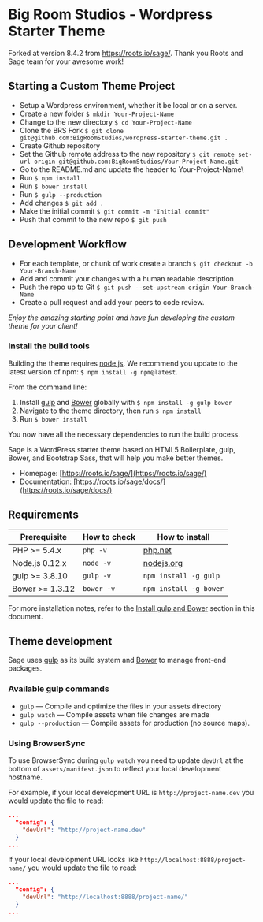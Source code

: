 
# Big Room Studios - Wordpress Starter Theme

Forked at version 8.4.2 from https://roots.io/sage/. Thank you Roots and Sage team for your awesome work!

## Starting a Custom Theme Project

* Setup a Wordpress environment, whether it be local or on a server.
* Create a new folder `$ mkdir Your-Project-Name`
* Change to the new directory `$ cd Your-Project-Name`
* Clone the BRS Fork `$ git clone git@github.com:BigRoomStudios/wordpress-starter-theme.git .`
* Create Github repository
* Set the Github remote address to the new repository `$ git remote set-url origin git@github.com:BigRoomStudios/Your-Project-Name.git`
* Go to the README.md and update the header to Your-Project-Name\
* Run `$ npm install`
* Run `$ bower install`
* Run `$ gulp --production`
* Add changes `$ git add .`
* Make the initial commit `$ git commit -m "Initial commit"`
* Push that commit to the new repo `$ git push`

## Development Workflow

* For each template, or chunk of work create a branch `$ git checkout -b Your-Branch-Name`
* Add and commit your changes with a human readable description
* Push the repo up to Git `$ git push --set-upstream origin Your-Branch-Name`
* Create a pull request and add your peers to code review.

*Enjoy the amazing starting point and have fun developing the custom theme for your client!*

### Install the build tools

Building the theme requires [node.js](http://nodejs.org/download/). We recommend you update to the latest version of npm: `$ npm install -g npm@latest`.

From the command line:

1. Install [gulp](http://gulpjs.com) and [Bower](http://bower.io/) globally with `$ npm install -g gulp bower`
2. Navigate to the theme directory, then run `$ npm install`
3. Run `$ bower install`

You now have all the necessary dependencies to run the build process.

Sage is a WordPress starter theme based on HTML5 Boilerplate, gulp, Bower, and Bootstrap Sass, that will help you make better themes.

* Homepage: [https://roots.io/sage/](https://roots.io/sage/)
* Documentation: [https://roots.io/sage/docs/](https://roots.io/sage/docs/)

## Requirements

| Prerequisite    | How to check | How to install
| --------------- | ------------ | ------------- |
| PHP >= 5.4.x    | `php -v`     | [php.net](http://php.net/manual/en/install.php) |
| Node.js 0.12.x  | `node -v`    | [nodejs.org](http://nodejs.org/) |
| gulp >= 3.8.10  | `gulp -v`    | `npm install -g gulp` |
| Bower >= 1.3.12 | `bower -v`   | `npm install -g bower` |

For more installation notes, refer to the [Install gulp and Bower](#install-gulp-and-bower) section in this document.

## Theme development

Sage uses [gulp](http://gulpjs.com/) as its build system and [Bower](http://bower.io/) to manage front-end packages.

### Available gulp commands

* `gulp` — Compile and optimize the files in your assets directory
* `gulp watch` — Compile assets when file changes are made
* `gulp --production` — Compile assets for production (no source maps).

### Using BrowserSync

To use BrowserSync during `gulp watch` you need to update `devUrl` at the bottom of `assets/manifest.json` to reflect your local development hostname.

For example, if your local development URL is `http://project-name.dev` you would update the file to read:
```json
...
  "config": {
    "devUrl": "http://project-name.dev"
  }
...
```
If your local development URL looks like `http://localhost:8888/project-name/` you would update the file to read:
```json
...
  "config": {
    "devUrl": "http://localhost:8888/project-name/"
  }
...
```
